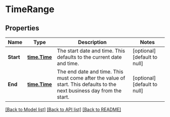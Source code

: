 # TimeRange

## Properties
Name | Type | Description | Notes
------------ | ------------- | ------------- | -------------
**Start** | [**time.Time**](time.Time.md) | The start date and time. This defaults to the current date and time. | [optional] [default to null]
**End** | [**time.Time**](time.Time.md) | The end date and time. This must come after the value of start. This defaults to the next business day from the start. | [optional] [default to null]

[[Back to Model list]](../README.md#documentation-for-models) [[Back to API list]](../README.md#documentation-for-api-endpoints) [[Back to README]](../README.md)

